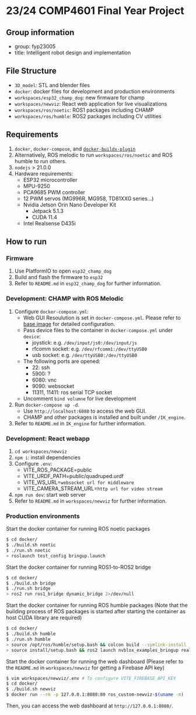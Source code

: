 # 23/24 COMP4601 Final Year Project

## Group information

- group: fyp23005
- title: Intelligent robot design and implementation

## File Structure

- `3D_model`: STL and blender files
- `docker`: docker files for development and production environments
- `workspaces/esp32_champ_dog`: new firmware for champ
- `workspaces/newviz`: React web application for live visualizations
- `workspaces/ros/noetic`: ROS1 packages including CHAMP
- `workspaces/ros/humble`: ROS2 packages including CV utilities

## Requirements

1. `docker`, `docker-compose`, and [`docker-buildx-plugin`](https://github.com/docker/buildx)
2. Alternatively, ROS melodic to run `workspaces/ros/noetic` and ROS humble to run others.
3. `nodejs` > 21.0.0
4. Hardware requirements:
   - ESP32 microcontroller
   - MPU-9250
   - PCA9685 PWM controller
   - 12 PWM servos (MG996R, MG958, TD81XXG series...)
   - Nvidia Jetson Orin Nano Developer Kit
     - Jetpack 5.1.3
     - CUDA 11.4
   - Intel Realsense D435i

## How to run

### Firmware

1. Use PlatformIO to open `esp32_champ_dog`
2. Build and flash the firmware to `esp32`
3. Refer to `README.md` in `esp32_champ_dog` for further information.

### Development: CHAMP with ROS Melodic

1. Configure `docker-compose.yml`:
   - Web GUI Resoulution is set in `docker-compose.yml`. Please refer to [base image](https://hub.docker.com/r/dorowu/ubuntu-desktop-lxde-vnc/) for detailed configuration.
   - Pass device files to the container in `docker-compose.yml` under `device`:
     - joystick: e.g. `/dev/input/js0:/dev/input/js`
     - rfcomm socket: e.g. `/dev/rfcomm1:/dev/ttyUSB0`
     - usb socket: e.g. `/dev/ttyUSB0:/dev/ttyUSB0`
   - The following ports are opened:
     - 22: ssh
     - 5900: ?
     - 6080: vnc
     - 9090: websocket
     - 11311, 11411: ros serial TCP socket
   - Uncomment `bind volumne` for live development
2. Run `docker-compose up -d`.
   - Use `http://localhost:6080` to access the web GUI.
   - CHAMP and other packages is installed and built under `/IK_engine`.
3. Refer to `README.md` in `IK_engine` for further information.

### Development: React webapp

1. `cd workspaces/newviz`
2. `npm i`: install dependencies
3. Configure `.env`:
   - VITE_ROS_PACKAGE=public
   - VITE_URDF_PATH=public/quadruped.urdf
   - VITE_WS_URL=`websocket url for middleware`
   - VITE_CAMERA_STREAM_URL=`http url for video stream`
4. `npm run dev`: start web server
5. Refer to `README.md` in `workspaces/newviz` for further information.

### Production environments

Start the docker container for running ROS noetic packages

```bash
$ cd docker/
$ ./build.sh noetic
$ ./run.sh noetic
> roslaunch test_config bringup.launch
```

Start the docker container for running ROS1-to-ROS2 bridge

```bash
$ cd docker/
$ ./build.sh bridge
$ ./run.sh bridge
> ros2 run ros1_bridge dynamic_bridge 2>/dev/null
```

Start the docker container for running ROS humble packages (Note that the building process of ROS packages is started after starting the container as host CUDA library are required)

```bash
$ cd docker/
$ ./build.sh humble
$ ./run.sh humble
> source /opt/ros/humble/setup.bash && colcon build --symlink-install
> source install/setup.bash && ros2 launch nvblox_examples_bringup realsense_nav2_example.launch.py
```

Start the docker container for running the web dashboard (Please refer to the `README.md` in `workspaces/newviz` for getting a Firebase API key)

```bash
$ vim workspaces/newviz/.env # To configure VITE_FIREBASE_API_KEY
$ cd docker/
$ ./build.sh newviz
$ docker run --rm -p 127.0.0.1:8080:80 ros_custom-newviz-$(uname -m)
```

Then, you can access the web dashboard at `http://127.0.0.1:8080/`.
